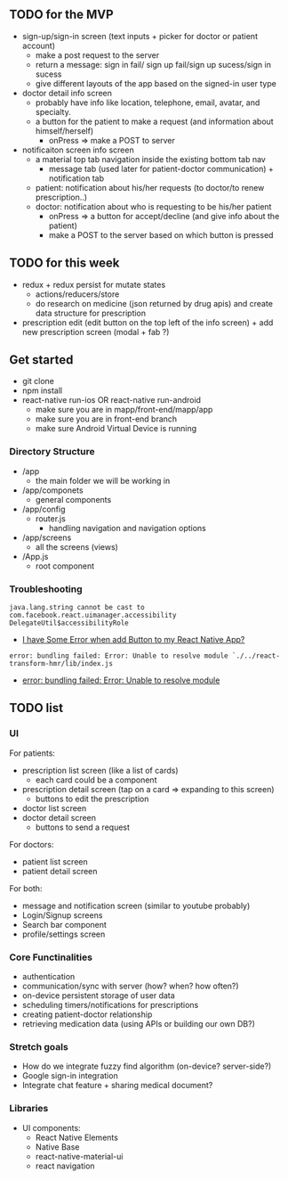 ## TODO for the MVP 
- sign-up/sign-in screen (text inputs + picker for doctor or patient account) 
    - make a post request to the server
    - return a message: sign in fail/ sign up fail/sign up sucess/sign in sucess
    - give different layouts of the app based on the signed-in user type
- doctor detail info screen
    - probably have info like location, telephone, email, avatar, and specialty.
    - a button for the patient to make a request (and information about himself/herself)
        - onPress => make a POST to server
- notificaiton screen info screen
    - a material top tab navigation inside the existing bottom tab nav 
        - message tab (used later for patient-doctor communication) + notification tab 
    - patient: notification about his/her requests (to doctor/to renew prescription..)
    - doctor: notification about who is requesting to be his/her patient
        - onPress => a button for accept/decline (and give info about the patient)
        - make a POST to the server based on which button is pressed

## TODO for this week
- redux + redux persist for mutate states
    - actions/reducers/store
    - do research on medicine (json returned by drug apis) and create data structure for prescription
- prescription edit (edit button on the top left of the info screen) + add new prescription screen (modal + fab ?)

## Get started
- git clone
- npm install 
- react-native run-ios OR react-native run-android
    - make sure you are in mapp/front-end/mapp/app
    - make sure you are in front-end branch
    - make sure Android Virtual Device is running
### Directory Structure
- /app      
    - the main folder we will be working in 
- /app/componets
    - general components
- /app/config
    - router.js 
        - handling navigation and navigation options
- /app/screens
    - all the screens (views)
- /App.js
    - root component

### Troubleshooting
```
java.lang.string cannot be cast to com.facebook.react.uimanager.accessibility DelegateUtil$accessibilityRole
```
 - [I have Some Error when add Button to my React Native App?](https://stackoverflow.com/questions/52784633/i-have-some-error-when-add-button-to-my-react-native-app?noredirect=1#comment92491686_52784633)

```
error: bundling failed: Error: Unable to resolve module `./../react-transform-hmr/lib/index.js
```
- [error: bundling failed: Error: Unable to resolve module ](https://github.com/facebook/react-native/issues/21490)

## TODO list
### UI  
For patients:
- prescription list screen (like a list of cards)
    - each card could be a component
- prescription detail screen (tap on a card => expanding to this screen)
    - buttons to edit the prescription
- doctor list screen 
- doctor detail screen
    - buttons to send a request

For doctors:
- patient list screen
- patient detail screen

For both:
- message and notification screen (similar to youtube probably)
- Login/Signup screens
- Search bar component
- profile/settings screen

### Core Functinalities 
- authentication
- communication/sync with server (how? when? how often?)
- on-device persistent storage of user data
- scheduling timers/notifications for prescriptions
- creating patient-doctor relationship
- retrieving medication data (using APIs or building our own DB?)


### Stretch goals
- How do we integrate fuzzy find algorithm (on-device? server-side?)
- Google sign-in integration
- Integrate chat feature + sharing medical document?


### Libraries 
- UI components:
    - React Native Elements 
    - Native Base
    - react-native-material-ui
    - react navigation

